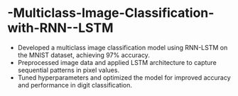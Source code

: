 # -Multiclass-Image-Classification-with-RNN--LSTM
 - Developed a multiclass image classification model using RNN-LSTM on the MNIST dataset, achieving 97% accuracy.
 - Preprocessed image data and applied LSTM architecture to capture sequential patterns in pixel values.
 - Tuned hyperparameters and optimized the model for improved accuracy and performance in digit classification.
